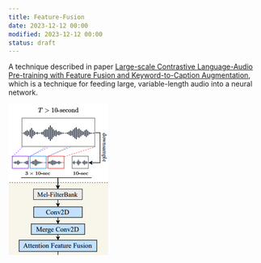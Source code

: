 ```yaml
---
title: Feature-Fusion
date: 2023-12-12 00:00
modified: 2023-12-12 00:00
status: draft
---
```


A technique described in paper [Large-scale Contrastive Language-Audio Pre-training with Feature Fusion and Keyword-to-Caption Augmentation](../reference/papers/paper-large-scale-contrastive-language-audio-retraining-with-feature-fusion.md), which is a technique for feeding large, variable-length audio into a neural network.

![Feature-fusion](../_media/paper-large-scale-contrastive-language-audio-retraining-with-feature-fusion-feature-fusion.png)
